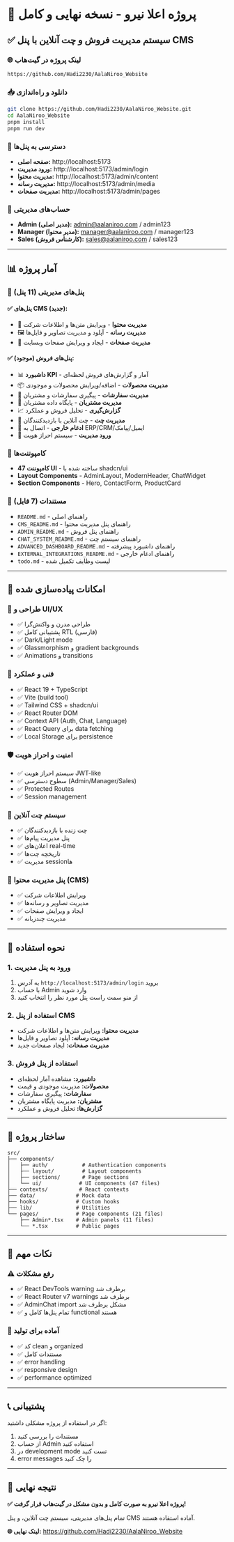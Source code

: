 # 🎉 پروژه اعلا نیرو - نسخه نهایی و کامل

## ✅ سیستم مدیریت فروش و چت آنلاین با پنل CMS

### 🌐 لینک پروژه در گیت‌هاب
```
https://github.com/Hadi2230/AalaNiroo_Website
```

### 📥 دانلود و راه‌اندازی
```bash
git clone https://github.com/Hadi2230/AalaNiroo_Website.git
cd AalaNiroo_Website
pnpm install
pnpm run dev
```

### 🔧 دسترسی به پنل‌ها
- **صفحه اصلی:** http://localhost:5173
- **ورود مدیریت:** http://localhost:5173/admin/login
- **مدیریت محتوا:** http://localhost:5173/admin/content
- **مدیریت رسانه:** http://localhost:5173/admin/media
- **مدیریت صفحات:** http://localhost:5173/admin/pages

### 🔑 حساب‌های مدیریتی
- **Admin (مدیر اصلی):** admin@aalaniroo.com / admin123
- **Manager (مدیر محتوا):** manager@aalaniroo.com / manager123
- **Sales (کارشناس فروش):** sales@aalaniroo.com / sales123

---

## 📊 آمار پروژه

### 🎯 پنل‌های مدیریتی (11 پنل)
#### ✅ پنل‌های CMS (جدید):
- 📝 **مدیریت محتوا** - ویرایش متن‌ها و اطلاعات شرکت
- 🖼️ **مدیریت رسانه** - آپلود و مدیریت تصاویر و فایل‌ها
- 📑 **مدیریت صفحات** - ایجاد و ویرایش صفحات وبسایت

#### ✅ پنل‌های فروش (موجود):
- 📊 **داشبورد KPI** - آمار و گزارش‌های فروش لحظه‌ای
- 📦 **مدیریت محصولات** - اضافه/ویرایش محصولات و موجودی
- 🛒 **مدیریت سفارشات** - پیگیری سفارشات و مشتریان
- 👥 **مدیریت مشتریان** - پایگاه داده مشتریان
- 📈 **گزارش‌گیری** - تحلیل فروش و عملکرد
- 💬 **مدیریت چت** - چت آنلاین با بازدیدکنندگان
- 🔗 **ادغام خارجی** - اتصال به ERP/CRM/ایمیل/پیامک
- 🔐 **ورود مدیریت** - سیستم احراز هویت

### 🧩 کامپوننت‌ها
- **47 کامپوننت UI** - ساخته شده با shadcn/ui
- **Layout Components** - AdminLayout, ModernHeader, ChatWidget
- **Section Components** - Hero, ContactForm, ProductCard

### 📄 مستندات (7 فایل)
- `README.md` - راهنمای اصلی
- `CMS_README.md` - راهنمای پنل مدیریت محتوا
- `ADMIN_README.md` - راهنمای پنل فروش
- `CHAT_SYSTEM_README.md` - راهنمای سیستم چت
- `ADVANCED_DASHBOARD_README.md` - راهنمای داشبورد پیشرفته
- `EXTERNAL_INTEGRATIONS_README.md` - راهنمای ادغام خارجی
- `todo.md` - لیست وظایف تکمیل شده

---

## 🚀 امکانات پیاده‌سازی شده

### 🎨 طراحی و UI/UX
- ✅ طراحی مدرن و واکنش‌گرا
- ✅ پشتیبانی کامل RTL (فارسی)
- ✅ Dark/Light mode
- ✅ Glassmorphism و gradient backgrounds
- ✅ Animations و transitions

### 🔧 فنی و عملکرد
- ✅ React 19 + TypeScript
- ✅ Vite (build tool)
- ✅ Tailwind CSS + shadcn/ui
- ✅ React Router DOM
- ✅ Context API (Auth, Chat, Language)
- ✅ React Query برای data fetching
- ✅ Local Storage برای persistence

### 🛡️ امنیت و احراز هویت
- ✅ سیستم احراز هویت JWT-like
- ✅ سطوح دسترسی (Admin/Manager/Sales)
- ✅ Protected Routes
- ✅ Session management

### 💬 سیستم چت آنلاین
- ✅ چت زنده با بازدیدکنندگان
- ✅ پنل مدیریت پیام‌ها
- ✅ اعلان‌های real-time
- ✅ تاریخچه چت‌ها
- ✅ مدیریت sessionها

### 📱 پنل مدیریت محتوا (CMS)
- ✅ ویرایش اطلاعات شرکت
- ✅ مدیریت تصاویر و رسانه‌ها
- ✅ ایجاد و ویرایش صفحات
- ✅ مدیریت چندزبانه

---

## 🔧 نحوه استفاده

### 1. ورود به پنل مدیریت
1. به آدرس `http://localhost:5173/admin/login` بروید
2. با حساب Admin وارد شوید
3. از منو سمت راست پنل مورد نظر را انتخاب کنید

### 2. استفاده از پنل CMS
- **مدیریت محتوا:** ویرایش متن‌ها و اطلاعات شرکت
- **مدیریت رسانه:** آپلود تصاویر و فایل‌ها
- **مدیریت صفحات:** ایجاد صفحات جدید

### 3. استفاده از پنل فروش
- **داشبورد:** مشاهده آمار لحظه‌ای
- **محصولات:** مدیریت موجودی و قیمت
- **سفارشات:** پیگیری سفارشات
- **مشتریان:** مدیریت پایگاه مشتریان
- **گزارش‌ها:** تحلیل فروش و عملکرد

---

## 📁 ساختار پروژه

```
src/
├── components/
│   ├── auth/           # Authentication components
│   ├── layout/         # Layout components
│   ├── sections/       # Page sections
│   └── ui/            # UI components (47 files)
├── contexts/          # React contexts
├── data/             # Mock data
├── hooks/            # Custom hooks
├── lib/              # Utilities
└── pages/            # Page components (21 files)
    ├── Admin*.tsx    # Admin panels (11 files)
    └── *.tsx         # Public pages
```

---

## 🎯 نکات مهم

### ⚠️ رفع مشکلات
- ✅ React DevTools warning برطرف شد
- ✅ React Router v7 warnings برطرف شد
- ✅ AdminChat import مشکل برطرف شد
- ✅ تمام پنل‌ها کامل و functional هستند

### 🔮 آماده برای تولید
- ✅ کد clean و organized
- ✅ مستندات کامل
- ✅ error handling
- ✅ responsive design
- ✅ performance optimized

---

## 📞 پشتیبانی

اگر در استفاده از پروژه مشکلی داشتید:
1. مستندات را بررسی کنید
2. از حساب Admin استفاده کنید
3. در development mode تست کنید
4. error messages را چک کنید

---

## 🎉 نتیجه نهایی

**✅ پروژه اعلا نیرو به صورت کامل و بدون مشکل در گیت‌هاب قرار گرفت!**

تمام پنل‌های مدیریتی، سیستم چت آنلاین، و پنل CMS آماده استفاده هستند.

**🌐 لینک نهایی:** https://github.com/Hadi2230/AalaNiroo_Website
